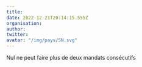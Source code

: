 ```yaml
---
title: 
date: 2022-12-21T20:14:15.555Z
organisation: 
author: 
twitter: 
avatar: "/img/pays/SN.svg"
---
```


Nul ne peut faire plus de deux mandats consécutifs 
